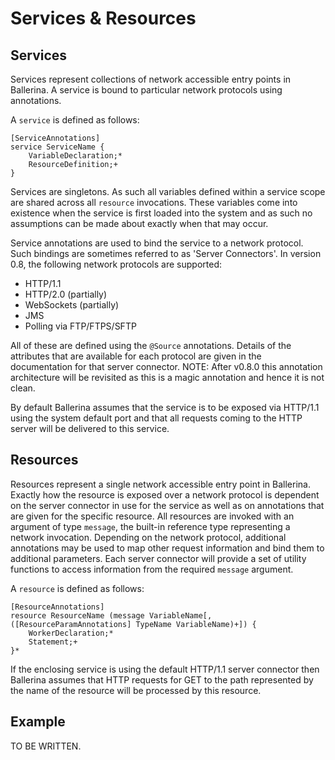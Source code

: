 # Services & Resources

## Services

Services represent collections of network accessible entry points in Ballerina. A service is bound to particular network protocols using annotations.

A `service` is defined as follows:
```
[ServiceAnnotations]
service ServiceName {
    VariableDeclaration;*
    ResourceDefinition;+
}
```
Services are singletons. As such all variables defined within a service scope are shared across all `resource` invocations. These variables come into existence when the service is first loaded into the system and as such no assumptions can be made about exactly when that may occur.

Service annotations are used to bind the service to a network protocol. Such bindings are sometimes referred to as 'Server Connectors'. In version 0.8, the following network protocols are supported:
- HTTP/1.1
- HTTP/2.0 (partially)
- WebSockets (partially)
- JMS
- Polling via FTP/FTPS/SFTP

All of these are defined using the `@Source` annotations. Details of the attributes that are available for each protocol are given in the documentation for that server connector. NOTE: After v0.8.0 this annotation architecture will be revisited as this is a magic annotation and hence it is not clean.

By default Ballerina assumes that the service is to be exposed via HTTP/1.1 using the system default port and that all requests coming to the HTTP server will be delivered to this service.

## Resources

Resources represent a single network accessible entry point in Ballerina. Exactly how the resource is exposed over a network protocol is dependent on the server connector in use for the service as well as on annotations that are given for the specific resource. All resources are invoked with an argument of type `message`, the built-in reference type representing a network invocation. Depending on the network protocol, additional annotations may be used to map other request information and bind them to additional parameters. Each server connector will provide a set of utility functions to access information from the required `message` argument.

A `resource` is defined as follows:
```
[ResourceAnnotations]
resource ResourceName (message VariableName[, ([ResourceParamAnnotations] TypeName VariableName)+]) {
    WorkerDeclaration;*
    Statement;+
}*
```

If the enclosing service is using the default HTTP/1.1 server connector then Ballerina assumes that HTTP requests for GET to the path represented by the name of the resource will be processed by this resource.

## Example

TO BE WRITTEN.
